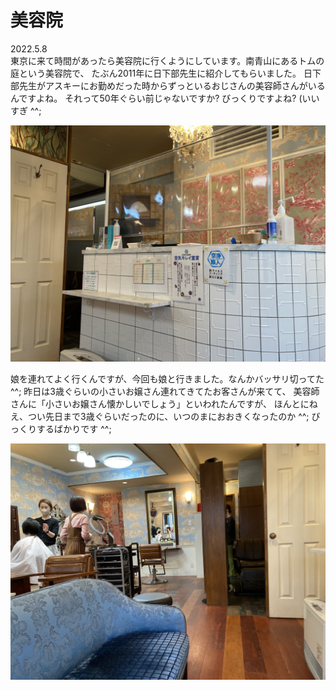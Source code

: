 # 美容院

2022.5.8<br />
東京に来て時間があったら美容院に行くようにしています。南青山にあるトムの庭という美容院で、
たぶん2011年に日下部先生に紹介してもらいました。
日下部先生がアスキーにお勤めだった時からずっといるおじさんの美容師さんがいるんですよね。
それって50年ぐらい前じゃないですか? びっくりですよね? (いいすぎ ^^;

![トムの庭カウンター](counter.jpeg)

娘を連れてよく行くんですが、今回も娘と行きました。なんかバッサリ切ってた ^^;
昨日は3歳ぐらいの小さいお嬢さん連れてきてたお客さんが来てて、
美容師さんに「小さいお嬢さん懐かしいでしょう」といわれたんですが、
ほんとにねえ、つい先日まで3歳ぐらいだったのに、いつのまにおおきくなったのか ^^;
びっくりするばかりです ^^;

![トムの庭](tomunoniwa.jpeg)